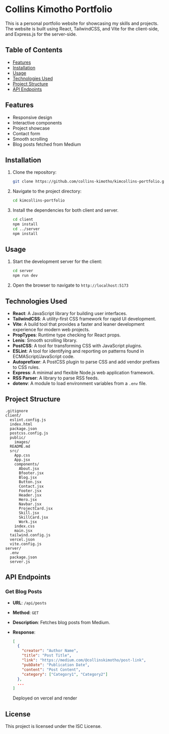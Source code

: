 # Collins Kimotho Portfolio

This is a personal portfolio website for showcasing my skills and projects. The website is built using React, TailwindCSS, and Vite for the client-side, and Express.js for the server-side.

## Table of Contents

- [Features](#features)
- [Installation](#installation)
- [Usage](#usage)
- [Technologies Used](#technologies-used)
- [Project Structure](#project-structure)
- [API Endpoints](#api-endpoints)


## Features

- Responsive design
- Interactive components
- Project showcase
- Contact form
- Smooth scrolling
- Blog posts fetched from Medium

## Installation

1. Clone the repository:
   ```sh
   git clone https://github.com/collins-kimotho/kimcollins-portfolio.git

2. Navigate to the project directory:
    ```sh
    cd kimcollins-portfolio

3. Install the dependencies for both client and server.
    ```sh
    cd client
    npm install
    cd ../server
    npm install

## Usage
1. Start the development server for the client:
    ```sh
    cd server
    npm run dev

3. Open the browser to navigate to `http://localhost:5173`

## Technologies Used

- **React**: A JavaScript library for building user interfaces.
- **TailwindCSS**: A utility-first CSS framework for rapid UI development.
- **Vite**: A build tool that provides a faster and leaner development experience for modern web projects.
- **PropTypes**: Runtime type checking for React props.
- **Lenis**: Smooth scrolling library.
- **PostCSS**: A tool for transforming CSS with JavaScript plugins.
- **ESLint**: A tool for identifying and reporting on patterns found in ECMAScript/JavaScript code.
- **Autoprefixer**: A PostCSS plugin to parse CSS and add vendor prefixes to CSS rules.
- **Express**: A minimal and flexible Node.js web application framework.
- **RSS Parser**: A library to parse RSS feeds.
- **dotenv**: A module to load environment variables from a `.env` file.

## Project Structure

```
.gitignore
client/
  eslint.config.js
  index.html
  package.json
  postcss.config.js
  public/
    images/
  README.md
  src/
    App.css
    App.jsx
    components/
      About.jsx
      Bfooter.jsx
      Blog.jsx
      Button.jsx
      Contact.jsx
      Footer.jsx
      Header.jsx
      Hero.jsx
      Navbar.jsx
      ProjectCard.jsx
      Skill.jsx
      SkillCard.jsx
      Work.jsx
    index.css
    main.jsx
  tailwind.config.js
  vercel.json
  vite.config.js
server/
  .env
  package.json
  server.js
```

## API Endpoints

### Get Blog Posts

- **URL**: `/api/posts`
- **Method**: `GET`
- **Description**: Fetches blog posts from Medium.
- **Response**:
  ```json
  [
    {
      "creator": "Author Name",
      "title": "Post Title",
      "link": "https://medium.com/@collinskimotho/post-link",
      "pubDate": "Publication Date",
      "content": "Post Content",
      "category": ["Category1", "Category2"]
    },
    ...
  ]
  ```

  Deployed on vercel and render

## License

This project is licensed under the ISC License.


